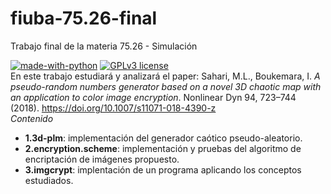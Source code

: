 # fiuba-75.26-final
Trabajo final de la materia 75.26 - Simulación

[![made-with-python](https://img.shields.io/badge/Made%20with-Python-1f425f.svg)](https://www.python.org/)
[![GPLv3 license](https://img.shields.io/badge/License-GPLv3-blue.svg)](http://perso.crans.org/besson/LICENSE.html)
<br />
En este trabajo estudiará y analizará el paper:
Sahari, M.L., Boukemara, I. *A pseudo-random numbers generator based on a novel 3D chaotic map with an application to color image encryption*. Nonlinear Dyn 94, 723–744 (2018). https://doi.org/10.1007/s11071-018-4390-z
<br />
*Contenido*
<br />
* **1.3d-plm**: implementación del generador caótico pseudo-aleatorio.
* **2.encryption.scheme**: implementación y pruebas del algoritmo de encriptación de imágenes propuesto.
* **3.imgcrypt**: implentación de un programa aplicando los conceptos estudiados.
